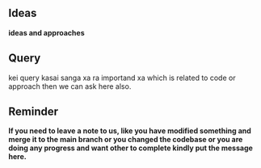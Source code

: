 ## Ideas
**ideas and approaches**




## Query 
kei query kasai sanga xa ra importand xa which is related to code or approach then we can ask here also.




## Reminder 
**If you need to leave a note to us, like you have modified something and merge it to the main branch or you changed the codebase or you are doing any progress and want other to complete kindly put the message here.**


